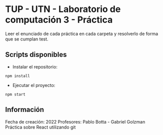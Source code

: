 # TUP - UTN - Laboratorio de computación 3 - Práctica

Leer el enunciado de cada práctica en cada carpeta y resolverlo de forma que se cumplan test.

## Scripts disponibles

- Instalar el repositorio:

`npm install`


- Ejecutar el proyecto:

`npm start`

## Información

Fecha de creación: 2022
Profesores: Pablo Botta - Gabriel Golzman
Práctica sobre React utilizando git
